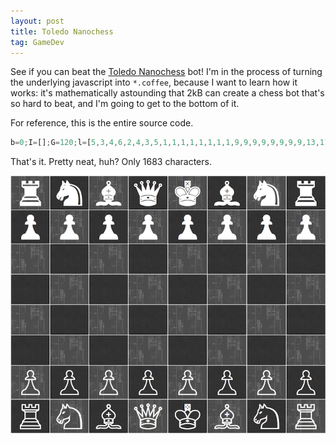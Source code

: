 ```yaml
---
layout: post
title: Toledo Nanochess
tag: GameDev
---
```


See if you can beat the [Toledo Nanochess][] bot! I'm in the process of turning the underlying javascript into `*.coffee`, because I want to learn how it works: it's mathematically astounding that 2kB can create a chess bot that's so hard to beat, and I'm going to get to the bottom of it.

For reference, this is the entire source code.

```javascript
b=0;I=[];G=120;l=[5,3,4,6,2,4,3,5,1,1,1,1,1,1,1,1,9,9,9,9,9,9,9,9,13,11,12,14,10,12,11,13,0,99,0,306,297,495,846,-1,0,1,2,2,1,0,-1,-1,1,-10,10,-11,-9,9,11,10,20,-9,-11,-10,-20,-21,-19,-12,-8,8,12,19,21];function P(w,c,h,e,S,s){var t,o,L,E,d,O=e,N=-H*H,K=78-h<<X,p,g,n,m,A,q,r,C,J,a=y?-X:X;y^=8;G++;d=w||s&&s>=h&&P(0,0,0,21,0,0)>H;do{if(o=I[p=O]){q=o&Q^y;if(q<7){A=q--&2?8:4;C=o-9&Q?[53,47,61,51,47,47][q]:57;do{r=I[p+=l[C]];if(!w|p==w){g=q|p+a-S?0:S;if(!r&(!!q|A<3||!!g)||(r+1&Q^y)>9&&q|A>2){if(m=!(r-2&7))return y^=8,I[G--]=O,K;J=n=o&Q;E=I[p-a]&Q;t=q|E-7?n:(n+=2,6^y);while(n<=t){L=r?l[r&7|32]-h-q:0;if(s)L+=(1-q?l[(p-p%X)/X+37]-l[(O-O%X)/X+37]+l[p%X+38]*(q?1:2)-l[O%X+38]+(o&16)/2:!!m*9)+(!q?!(I[p-1]^n)+!(I[p+1]^n)+l[n&7|32]-99+!!g*99+(A<2):0)+!(E^y^9);if(s>h||1<s&s==h&&L>Q|d){I[p]=n,I[O]=m?(I[g]=I[m],I[m]=0):g?I[g]=0:0;L-=P(s>h|d?0:p,L-N,h+1,I[G+1],J=q|A>1?0:p,s);if(!(h||s-1|B-O|i-n|p-b|L<-H))return F(),G--,u=J;J=q-1|A<7||m||!s|d|r|o<Q||P(0,0,0,21,0,0)>H;I[O]=o;I[p]=r;m?(I[m]=I[g],I[g]=0):g?I[g]=9^y:0}if(L>N||s>1&&L==N&&!h&&M()<.5){I[G]=O;if(s>1){if(h&&c-L<0)return y^=8,G--,L;if(!h)i=n,B=O,b=p}N=L}n+=J||(g=p,m=p<O?g-3:g+2,I[m]<Q|I[m+O-p]||I[p+=p-O])?1:0}}}}while(!r&q>2||(p=O,q|A>2|o>Q&!r&&++C*--A))}}}while(++O>98?O=20:e-O);return y^=8,G--,N+H*H&&N>-K+1924|d?N:0}B=i=y=u=0;while(B++<120)I[B-1]=B%X?B/X%X<2|B%X<2?7:B/X&4?0:l[i++]|16:7;function F(){B=b;for(p=21;p<99;++p)if(q=$(p)){q.innerHTML="\xa0\u265f\u265a\u265e\u265d\u265c\u265b  \u2659\u2654\u2658\u2657\u2656\u2655".charAt(I[p]&Q);q.lang=p-B}}F();function V(s){i=(I[s]^y)&Q;if(i>8){b=s;F()}else if(B&&i<9){b=s;i=I[B]&Q;if((i&7)==1&(b<29|b>90))i=14^y;P(0,0,0,21,u,1);if(y)W("P(0,0,0,21,u,3),P(0,0,0,21,u,1)",250)}}
```

That's it. Pretty neat, huh? Only 1683 characters.

[![_chess](/rsc/gd/chess.png)][Toledo Nanochess]


[Toledo Nanochess]: </chess/>

